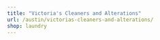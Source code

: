 ```yaml
---
title: "Victoria's Cleaners and Alterations"
url: /austin/victorias-cleaners-and-alterations/
shop: laundry
---
```

